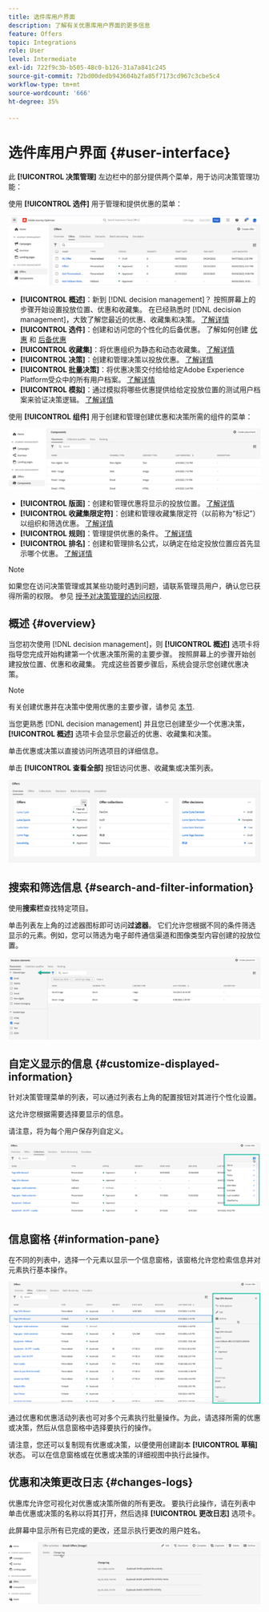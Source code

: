 ```yaml
---
title: 选件库用户界面
description: 了解有关优惠库用户界面的更多信息
feature: Offers
topic: Integrations
role: User
level: Intermediate
exl-id: 722f9c3b-b505-48c0-b126-31a7a841c245
source-git-commit: 72bd00dedb943604b2fa85f7173cd967c3cbe5c4
workflow-type: tm+mt
source-wordcount: '666'
ht-degree: 35%

---
```


# 选件库用户界面 {#user-interface}

此 **[!UICONTROL 决策管理]** 左边栏中的部分提供两个菜单，用于访问决策管理功能：

使用 **[!UICONTROL 选件]** 用于管理和提供优惠的菜单：


![](../assets/offers_menu.png)

* **[!UICONTROL 概述]**：新到 [!DNL decision management]？ 按照屏幕上的步骤开始设置投放位置、优惠和收藏集。 在已经熟悉时 [!DNL decision management]，大致了解您最近的优惠、收藏集和决策。 [了解详情](#overview)
* **[!UICONTROL 选件]**：创建和访问您的个性化的后备优惠。 了解如何创建 [优惠](../offer-library/creating-personalized-offers.md) 和 [后备优惠](../offer-library/creating-fallback-offers.md)
* **[!UICONTROL 收藏集]**：将优惠组织为静态和动态收藏集。 [了解详情](../offer-library/creating-collections.md)
* **[!UICONTROL 决策]**：创建和管理决策以投放优惠。 [了解详情](../offer-activities/create-offer-activities.md)
* **[!UICONTROL 批量决策]**：将优惠决策交付给给给定Adobe Experience Platform受众中的所有用户档案。 [了解详情](../batch-delivery.md)
* **[!UICONTROL 模拟]**：通过模拟将哪些优惠提供给给定投放位置的测试用户档案来验证决策逻辑。 [了解详情](../offer-activities/simulation.md)

使用 **[!UICONTROL 组件]** 用于创建和管理创建优惠和决策所需的组件的菜单：

![](../assets/offer_activities.png)

* **[!UICONTROL 版面]**：创建和管理优惠将显示的投放位置。 [了解详情](../offer-library/creating-placements.md)
* **[!UICONTROL 收藏集限定符]**：创建和管理收藏集限定符（以前称为“标记”）以组织和筛选优惠。 [了解详情](../offer-library/creating-tags.md)
* **[!UICONTROL 规则]**：管理提供优惠的条件。 [了解详情](../offer-library/creating-decision-rules.md)
* **[!UICONTROL 排名]**：创建和管理排名公式，以确定在给定投放位置应首先显示哪个优惠。 [了解详情](../ranking/create-ranking-formulas.md)

>[!NOTE]
>
>如果您在访问决策管理或其某些功能时遇到问题，请联系管理员用户，确认您已获得所需的权限。 参见 [授予对决策管理的访问权限](starting-offer-decisioning.md#granting-acess-to-decision-management).

## 概述 {#overview}

当您初次使用 [!DNL decision management]，则 **[!UICONTROL 概述]** 选项卡将指导您完成开始构建第一个优惠决策所需的主要步骤。 按照屏幕上的步骤开始创建投放位置、优惠和收藏集。 完成这些首要步骤后，系统会提示您创建优惠决策。

>[!NOTE]
>
>有关创建优惠并在决策中使用优惠的主要步骤，请参见 [本节](../offer-library/key-steps.md).

当您更熟悉 [!DNL decision management] 并且您已创建至少一个优惠决策， **[!UICONTROL 概述]** 选项卡会显示您最近的优惠、收藏集和决策。

单击优惠或决策以直接访问所选项目的详细信息。

单击 **[!UICONTROL 查看全部]** 按钮访问优惠、收藏集或决策列表。

![](../assets/overview_view-all.png)

## 搜索和筛选信息 {#search-and-filter-information}

使用&#x200B;**搜索栏**&#x200B;查找特定项目。

单击列表左上角的过滤器图标即可访问&#x200B;**过滤器**。 它们允许您根据不同的条件筛选显示的元素。例如，您可以筛选为电子邮件通信渠道和图像类型内容创建的投放位置。

![](../assets/filters.png)

## 自定义显示的信息 {#customize-displayed-information}

针对决策管理菜单的列表，可以通过列表右上角的配置按钮对其进行个性化设置。

这允许您根据需要选择要显示的信息。

请注意，将为每个用户保存列自定义。

![](../assets/columns.png)

## 信息窗格 {#information-pane}

在不同的列表中，选择一个元素以显示一个信息窗格，该窗格允许您检索信息并对元素执行基本操作。

![](../assets/information-pane.png)

通过优惠和优惠活动列表也可对多个元素执行批量操作。为此，请选择所需的优惠或决策，然后从信息窗格中选择要执行的操作。

请注意，您还可以复制现有优惠或决策，以便使用创建副本 **[!UICONTROL 草稿]** 状态。 可以在信息窗格或在优惠或决策的详细视图中执行此操作。

## 优惠和决策更改日志 {#changes-logs}

优惠库允许您可视化对优惠或决策所做的所有更改。 要执行此操作，请在列表中单击优惠或决策的名称以将其打开，然后选择 **[!UICONTROL 更改日志]** 选项卡。

此屏幕中显示所有已完成的更改，还显示执行更改的用户姓名。

![](../assets/change-logs.png)
